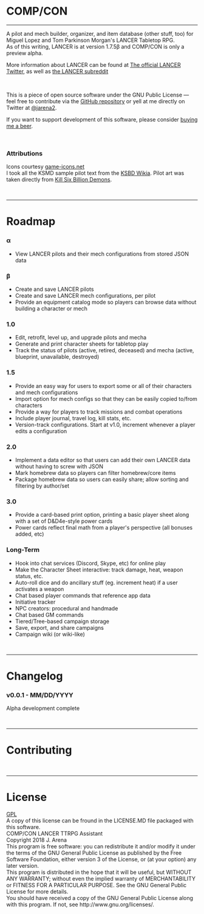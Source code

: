 <h1>COMP/CON</h1>
<hr>
<p>A pilot and mech builder, organizer, and item database (other stuff, too) for Miguel Lopez and Tom Parkinson Morgan's LANCER Tabletop RPG.
<br>As of this writing, LANCER is at version 1.7.5β and COMP/CON is only a preview alpha.</p>
<p>More information about LANCER can be found at  <a class="external-link" href="https://twitter.com/lancer_rpg">The official LANCER Twitter</a>, as well as <a class="external-link" href="https://www.reddit.com/r/LancerRPG/">the LANCER subreddit</a></p>
<br>
<p>This is a piece of open source software under the GNU Public License — feel free to contribute via the <a class="external-link" href="https://github.com/jarena3/compcon">GitHub repository</a> or yell at me directly on Twitter at <a class="external-link" href="https://www.twitter.com/jarena2">@jarena2</a>.</p>
<p>If you want to support development of this software, please consider <a class="external-link" href="https://buymeacoff.ee/a7xoLjHfG">buying me a beer</a>.</p>
<br>
<h3>Attributions</h3>
<p>Icons courtesy <a class="external-link" href="https://game-icons.net/">game-icons.net</a>
<br>
I took all the KSMD sample pilot text from the <a class="external-link" href="http://killsixbilliondemons.wikia.com/wiki/Main_Page">KSBD Wikia</a>. Pilot art was taken directly from <a class="external-link" href="https://killsixbilliondemons.com">Kill Six Billion Demons</a>.</p>
<br>
<hr>
<h1>Roadmap</h1>
<h3>α</h3>
<ul>
  <li>View LANCER pilots and their mech configurations from stored JSON data</li>
</ul>
<h3>β</h3>
<ul>
  <li>Create and save LANCER pilots</li>
  <li>Create and save LANCER mech configurations, per pilot</li>
  <li>Provide an equipment catalog mode so players can browse data without building a character or mech</li>
</ul>
<h3>1.0</h3>
<ul>
  <li>Edit, retrofit, level up, and upgrade pilots and mecha</li>
  <li>Generate and print character sheets for tabletop play</li>
  <li>Track the status of pilots (active, retired, deceased) and mecha (active, blueprint, unavailable, destroyed)</li>
</ul>
<h3>1.5</h3>
<ul>
  <li>Provide an easy way for users to export some or all of their characters and mech configurations</li>
  <li>Import option for mech configs so that they can be easily copied to/from characters</li>
  <li>Provide a way for players to track missions and combat operations</li>
  <li>Include player journal, travel log, kill stats, etc.</li>
  <li>Version-track configurations. Start at v1.0, increment whenever a player edits a configuration</li>
</ul>
<h3>2.0</h3>
<ul>
  <li>Implement a data editor so that users can add their own LANCER data without having to screw with JSON</li>
  <li>Mark homebrew data so players can filter homebrew/core items</li>
  <li>Package homebrew data so users can easily share; allow sorting and filtering by author/set</li>
</ul>
<h3>3.0</h3>
<ul>
  <li>Provide a card-based print option, printing a basic player sheet along with a set of D&D4e-style power cards</li>
  <li>Power cards reflect final math from a player's perspective (all bonuses added, etc)</li>
</ul>
<h3>Long-Term</h3>
<ul>
  <li>Hook into chat services (Discord, Skype, etc) for online play</li>
  <li>Make the Character Sheet interactive: track damage, heat, weapon status, etc.</li>
  <li>Auto-roll dice and do ancillary stuff (eg. increment heat) if a user activates a weapon</li>
  <li>Chat based player commands that reference app data</li>
  <li>Initiative tracker</li>
  <li>NPC creators: procedural and handmade</li>
  <li>Chat based GM commands</li>
  <li>Tiered/Tree-based campaign storage</li>
  <li>Save, export, and share campaigns</li>
  <li>Campaign wiki (or wiki-like)</li>
</ul>
<br>
<hr>
<h1>Changelog</h1>
<h3> v0.0.1 - MM/DD/YYYY </h3>
<p>Alpha development complete</p>
<br>
<hr>
<h1>Contributing</h1>
<br>
<hr>
<h1>License</h1>
<p>
  <a class="external-link" href="https://www.gnu.org/licenses/gpl-3.0.en.html">GPL</a>
  <br> A copy of this license can be fround in the LICENSE.MD file packaged with this software.
  <br>
  COMP/CON LANCER TTRPG Assistant
  <br>
  Copyright 2018 J. Arena
  <br>
  This program is free software: you can redistribute it and/or modify
  it under the terms of the GNU General Public License as published by
  the Free Software Foundation, either version 3 of the License, or
  (at your option) any later version.
  <br>
  This program is distributed in the hope that it will be useful,
  but WITHOUT ANY WARRANTY; without even the implied warranty of
  MERCHANTABILITY or FITNESS FOR A PARTICULAR PURPOSE. See the
  GNU General Public License for more details.
  <br>
  You should have received a copy of the GNU General Public License
  along with this program. If not, see http://www.gnu.org/licenses/.
</p>
<br><br>